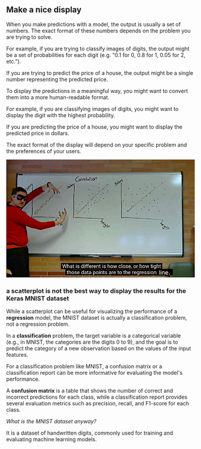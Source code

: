 ## Make a nice display

When you make predictions with a model, the output is usually a set of numbers. The exact format of these numbers depends on the problem you are trying to solve.

For example, if you are trying to classify images of digits, the output might be a set of probabilities for each digit (e.g. "0.1 for 0, 0.8 for 1, 0.05 for 2, etc.").

If you are trying to predict the price of a house, the output might be a single number representing the predicted price.

To display the predictions in a meaningful way, you might want to convert them into a more human-readable format.

For example, if you are classifying images of digits, you might want to display the digit with the highest probability.

If you are predicting the price of a house, you might want to display the predicted price in dollars.

The exact format of the display will depend on your specific problem and the preferences of your users.

![](../images/Scott_Crawford.jpg)

### a scatterplot is not the best way to display the results for the Keras MNIST dataset

While a scatterplot can be useful for visualizing the performance of a **regression** model, the MNIST dataset is actually a classification problem, not a regression problem.

In a **classification** problem, the target variable is a categorical variable (e.g., in MNIST, the categories are the digits 0 to 9), and the goal is to predict the category of a new observation based on the values of the input features.

For a classification problem like MNIST, a confusion matrix or a classification report can be more informative for evaluating the model's performance.

A **confusion matrix** is a table that shows the number of correct and incorrect predictions for each class, while a classification report provides several evaluation metrics such as precision, recall, and F1-score for each class.

*What is the MNIST dataset anyway?*

It is a dataset of handwritten digits, commonly used for training and evaluating machine learning models.

<br>

